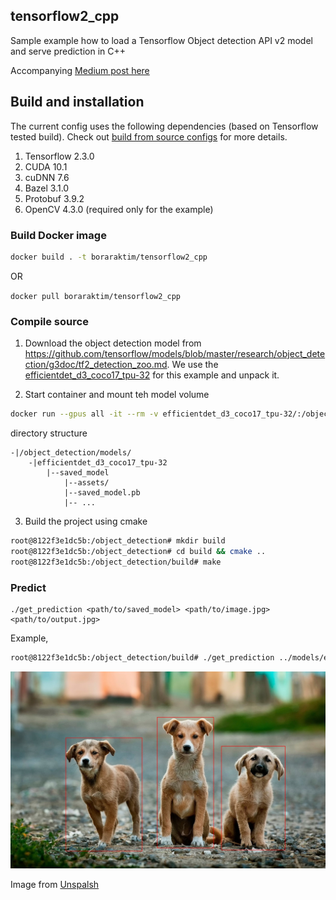 ## tensorflow2_cpp

Sample example how to load a Tensorflow Object detection API v2 model and serve prediction in C++  

Accompanying [Medium post here](https://medium.com/@reachraktim/using-the-new-tensorflow-2-x-c-api-for-object-detection-inference-ad4b7fd5fecc)

## Build and installation

The current config uses the following dependencies (based on Tensorflow tested build). Check out [build from source configs](https://www.tensorflow.org/install/source#gpu) for more details.


1. Tensorflow 2.3.0
2. CUDA 10.1
3. cuDNN 7.6
4. Bazel 3.1.0
5. Protobuf 3.9.2
6. OpenCV 4.3.0 (required only for the example)

### Build Docker image

```bash
docker build . -t boraraktim/tensorflow2_cpp
```

OR

`docker pull boraraktim/tensorflow2_cpp`

### Compile source

1. Download the object detection model from https://github.com/tensorflow/models/blob/master/research/object_detection/g3doc/tf2_detection_zoo.md. We use the [efficientdet_d3_coco17_tpu-32](http://download.tensorflow.org/models/object_detection/tf2/20200711/efficientdet_d3_coco17_tpu-32.tar.gz) for this example and unpack it.

2.  Start container and mount teh model volume

```bash
docker run --gpus all -it --rm -v efficientdet_d3_coco17_tpu-32/:/object_detection/models/ boraraktim/tensorflow2_cpp
```
directory structure

```
-|/object_detection/models/
    -|efficientdet_d3_coco17_tpu-32
    	|--saved_model
            |--assets/
            |--saved_model.pb
            |-- ...
```

3. Build the project using cmake

```bash
root@8122f3e1dc5b:/object_detection# mkdir build
root@8122f3e1dc5b:/object_detection# cd build && cmake ..
root@8122f3e1dc5b:/object_detection/build# make
```

### Predict

```
./get_prediction <path/to/saved_model> <path/to/image.jpg> <path/to/output.jpg>
```

Example,


```bash
root@8122f3e1dc5b:/object_detection/build# ./get_prediction ../models/efficientdet_d3_coco17_tpu-32/saved_model/ ../test-image-anoir-chafik-2_3c4dIFYFU-unsplash.jpg ../sample_prediction.jpg
```

![sample_prediction_doggies.jpg](./sample_prediction.jpg)

Image from [Unspalsh](https://unsplash.com/photos/2_3c4dIFYFU)
